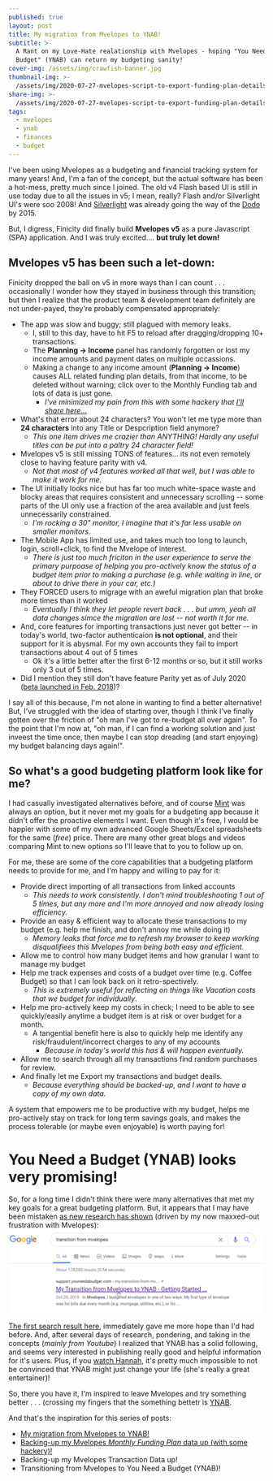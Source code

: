 ```yaml
---
published: true
layout: post
title: My migration from Mvelopes to YNAB!
subtitle: >-
  A Rant on my Love-Hate realationship with Mvelopes - hoping "You Need A
  Budget" (YNAB) can return my budgeting sanity!
cover-img: /assets/img/crawfish-banner.jpg
thumbnail-img: >-
  /assets/img/2020-07-27-mvelopes-script-to-export-funding-plan-details-as-csv/mvelops-to-ynab-thumbnail.png
share-img: >-
  /assets/img/2020-07-27-mvelopes-script-to-export-funding-plan-details-as-csv/mvelops-to-ynab-thumbnail.png
tags:
  - mvelopes
  - ynab
  - finances
  - budget
---
```

I've been using Mvelopes as a budgeting and financial tracking system for many years! And, I'm a fan of the concept, but the actual software has been a hot-mess, pretty much since I joined. The old v4 Flash based UI is still in use today due to all the issues in v5; I mean, really? Flash and/or Silverlight UI's were soo 2008! And [Silverlight](https://theorem.co/verticals/silverlight-modernization) was already going the way of the [Dodo](https://en.wikipedia.org/wiki/Dodo) by 2015.

But, I digress, Finicity did finally build **Mvelopes v5** as a pure Javascript (SPA) application. And I was truly excited.... **but truly let down!** 

## Mvelopes v5 has been such a let-down:
Finicity dropped the ball on v5 in more ways than I can count . . . occasionally I wonder how they stayed in business through this transition; but then I realize that the product team & development team definitely are not under-payed, they're probably compensated appropriately:
- The app was slow and buggy; still plagued with memory leaks.
  - I, still to this day, have to hit F5 to reload after dragging/dropping 10+ transactions.
  - The **Planning -> Income** panel has randomly forgotten or lost my income amounts and payment dates on multiple occassions.
  - Making a change to any income amount (**Planning -> Income**) causes ALL related funding plan details, from that income, to be deleted without warning; click over to the Monthly Funding tab and lots of data is just gone.
    - *I've minimized my pain from this with some hackery that [I'll share here...](./2020-07-27-mvelopes-script-to-export-funding-plan-details-as-csv%20copy.md)*
- What's that error about 24 characters? You won't let me type more than **24 characters** into any Title or Despcription field anymore?
    - *This one item drives me crazier than ANYTHING! Hardly any useful titles can be put into a paltry 24 character field!*
- Mvelopes v5 is still missing TONS of features... its not even remotely close to having feature parity with v4.
  - *Not that most of v4 features worked all that well, but I was able to make it work for me.*
- The UI initially looks nice but has far too much white-space waste and blocky areas that requires consistent and unnecessary scrolling -- some parts of the UI only use a fraction of the area available and just feels unnecessarily constrained.
   - *I'm rocking a 30" monitor, I imagine that it's far less usable on smaller monitors.*
- The Mobile App has limited use, and takes much too long to launch, login, scroll+click, to find the Mvelope of interest.
  - *There is just too much friciton in the user experience to serve the primary purpoase of helping you pro-actively know the status of a budget item prior to making a purchase (e.g. while waiting in line, or about to drive there in your car, etc.)*
- They FORCED users to migrage with an aweful migration plan that broke more times than it worked
  - *Eventually I think they let people revert back . . . but umm, yeah all data changes simce the migration are lost -- not worth it for me.*
- And, core features for importing transactions just never got better -- in today's world, two-factor authenticaion **is not optional**, and their support for it is abysmal. For my own accounts they fail to import transactions about 4 out of 5 times
  - Ok it's a little better after the first 6-12 months or so, but it still works only 3 out of 5 times.
- Did I mention they still don't have feature Parity yet as of July 2020 ([beta launched in Feb. 2018](https://www.mvelopes.com/2018/02/))?

I say all of this because, I'm not alone in wanting to find a better alternative! But, I've struggled with the idea of starting over, though I think I've finally gotten over the friction of "oh man I've got to re-budget all over again". To the point that I'm now at, "oh man, if I can find a working solution and just inveest the time once, then maybe I can stop dreading (and start enjoying) my budget balancing days again!".

## So what's a good budgeting platform look like for me?
I had casually investigated alternatives before, and of course [Mint](https://www.mint.com/) was always an option, but it never met my goals for a budgeting app because it didn't offer the proactive elements I want. Even though it's free, I would be happier with some of my own advanced Google Sheets/Excel spreadsheets for the same (*free*) price.  There are many other great blogs and videos comparing Mint to new options so I'll leave that to you to follow up on.

For me, these are some of the core capabilities that a budgeting platform needs to provide for me, and I'm happy and willing to pay for it:
 - Provide direct importing of all transactions from linked accounts
   - *This needs to work consistently.  I don't mind troubleshooting 1 out of 5 times, but any more and I'm more annoyed and now already losing efficiency.*
 - Provide an easy & efficient way to allocate these transactions to my budget (e.g. help me finish, and don't annoy me while doing it)
   - *Memory leaks that force me to refresh my browser to keep working disqualifiees this Mvelopes from being both easy and efficient.*
 - Allow me to control how many budget items and how granular I want to manage my budget
 - Help me track expenses and costs of a budget over time (e.g. Coffee Budget) so that I can look back on it retro-spectively.
   - *This is extremely useful for reflecting on things like Vacation costs that we budget for individually*.
 - Help me pro-actively keep my costs in check; I need to be able to see quickly/easily anytime a budget item is at risk or over budget for a month.
   - A tangential benefit here is also to quickly help me identify any risk/fraudulent/incorrect charges to any of my accounts
     - *Because in today's world this has & will happen eventually.*
 - Allow me to search through all my transactions find random purchases for review.
 - And finally let me Export my transactions and budget deails.
   - *Because everything should be backed-up, and I want to have a copy of my own data.*

A system that empowers me to be productive with my budget, helps me pro-actively stay on track for long term savings goals, and makes the process tolerable (or maybe even enjoyable) is worth paying for!

# You Need a Budget (YNAB) looks very promising!
So, for a long time I didn't think there were many alternatives that met my key goals for a great budgeting platform. But, it appears that I may have been mistaken [as new research has shown](https://www.google.com/search?q=transition+from+mvelopes&oq=transition+from+mvelopes) (driven by my now maxxed-out frustration with Mvelopes):
<img src="../assets/img/2020-07-27-transition-from-mvelopes-to-ynab/google-search-transition-from-mvelopes.png " class="medium center" data-zoomable />

[The first search result here](https://support.youneedabudget.com/t/x147a0/my-transition-from-mvelopes-to-ynab), immediately gave me more hope than I'd had before.  And, after several days of research, pondering, and taking in the concepts (*mainly from Youtube*) I realized that YNAB has a solid following, and seems very interested in publishing really good and helpful information for it's users.  Plus, if you [watch Hannah](https://www.youtube.com/playlist?list=PLq0_N-XTl2yDWGTHHHYhfB_KumLx1zANh), it's pretty much impossible to not be convinced that YNAB might just change your life (she's really a great entertainer)!

So, there you have it, I'm inspired to leave Mvelopes and try something better . . . (crossing my fingers that the something bettetr is [YNAB](https://www.youneedabudget.com/).

And that's the inspiration for this series of posts:
 - [My migration from Mvelopes to YNAB!](./2020-07-27-transition-from-mvelopes-to-ynab.md)
 - [Backing-up my Mvelopes *Monthly Funding Plan* data up (with some hackery)!](./2020-07-27-mvelopes-script-to-export-funding-plan-details-as-csv%20copy.md)
 - Backing-up my Mvelopes Transaction Data up!
 - Transitioning from Mvelopes to You Need a Budget (YNAB)!
